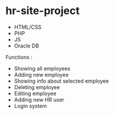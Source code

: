 # hr-site-project
- HTML/CSS
- PHP
- JS
- Oracle DB

Functions :

- Showing all employees
- Adding new employee
- Showing info about selected employee
- Deleting employee
- Editing employee
- Adding new HR user
- Login system
